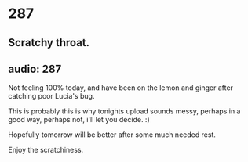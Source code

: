 # 287
## Scratchy throat.
audio: 287
---

Not feeling 100% today, and have been on the lemon and ginger after catching poor Lucia's bug.

This is probably this is why tonights upload sounds messy, perhaps in a good way, perhaps not, i'll let you decide. :)

Hopefully tomorrow will be better after some much needed rest.

Enjoy the scratchiness.